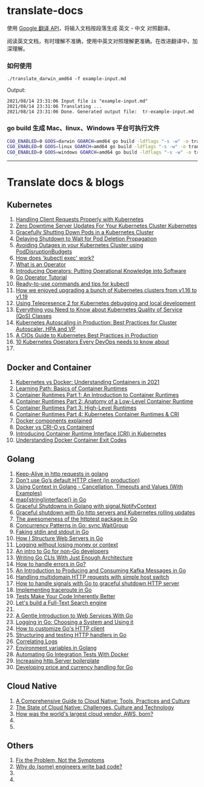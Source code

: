 # translate-docs

使用 [Google 翻译 API](https://translate.google.cn/)，将输入文档按段落生成 英文 - 中文 对照翻译。

阅读英文文档，有时理解不准确，使用中英文对照理解更准确。在改进翻译中，加深理解。

### 如何使用

```
./translate_darwin_amd64 -f example-input.md

```

Output:
```
2021/08/14 23:31:06 Input file is "example-input.md"
2021/08/14 23:31:06 Translating ...
2021/08/14 23:31:06 Done. Generated output file:  tr-example-input.md
```

### go build 生成 Mac、linux、Windows 平台可执行文件

```sh
CGO_ENABLED=0 GOOS=darwin GOARCH=amd64 go build -ldflags "-s -w" -o translate_darwin_amd64 translate.go
CGO_ENABLED=0 GOOS=linux GOARCH=amd64 go build -ldflags "-s -w" -o translate_linux_amd64 translate.go
CGO_ENABLED=0 GOOS=windows GOARCH=amd64 go build -ldflags "-s -w" -o translate_windows_amd64.exe translate.go
```

---

# Translate docs & blogs

## Kubernetes

1. [Handling Client Requests Properly with Kubernetes](docs/tr-1-Handling-Client-Requests-Properly-with-Kubernetes.md)
1. [Zero Downtime Server Updates For Your Kubernetes Cluster Kubernetes](docs/tr-2-zero-downtime-server-updates-for-your-kubernetes-cluster.md)
1. [Gracefully Shutting Down Pods in a Kubernetes Cluster](docs/tr-3-gracefully-shutting-down-pods-in-a-kubernetes-cluster.md)
1. [Delaying Shutdown to Wait for Pod Deletion Propagation](docs/tr-4-delaying-shutdown-to-wait-for-pod-deletion-propagation.md)
1. [Avoiding Outages in your Kubernetes Cluster using PodDisruptionBudgets](docs/tr-5-avoiding-outages-in-your-kubernetes-cluster-using-poddisruptionbudgets.md)
1. [How does 'kubectl exec' work?](docs/tr-6-how-kubectl-exec-works.md)
1. [What is an Operator](docs/tr-16-what-is-an-operator.md)
1. [Introducing Operators: Putting Operational Knowledge into Software](docs/tr-17-introducing-operators.md)
1. [Go Operator Tutorial](docs/tr-18-Go-Operator-Tutorial.md)
1. [Ready-to-use commands and tips for kubectl](docs/tr-19-ready-to-use-commands-and-tips-for-kubectl.md)
1. [How we enjoyed upgrading a bunch of Kubernetes clusters from v1.16 to v1.19](docs/tr-20-how-we-enjoyed-upgrading-kubernetes-clusters.md)
1. [Using Telepresence 2 for Kubernetes debugging and local development](docs/tr-21-telepresence-2-local-development.md)
1. [Everything you Need to Know about Kubernetes Quality of Service (QoS) Classes](docs/tr-29-everything-you-need-to-know-about-kubernetes-quality-of-service-qos-classes.md)
1. [Kubernetes Autoscaling in Production: Best Practices for Cluster Autoscaler, HPA and VP](docs/tr-33-kubernetes-in-production-best-practices-for-cluster-autoscaler-hpa-and-vpa.md)
1. [A CIOs Guide to Kubernetes Best Practices in Production](docs/tr-34-a-cios-guide-to-kubernetes-best-practices-in-production.md)
1. [10 Kubernetes Operators Every DevOps needs to know about](docs/tr-31-10-kubernetes-operators-every-devops-needs-to-know-about.md)
1. [](docs/)


## Docker and Container

1. [Kubernetes vs Docker: Understanding Containers in 2021](docs/tr-8-kubernetes-vs-docker.md)
1. [Learning Path: Basics of Container Runtimes](docs/tr-7-basics-of-container-runtimes.md)
1. [Container Runtimes Part 1: An Introduction to Container Runtimes](docs/tr-9-container-runtimes-part-1-introduction-container-r.md)
1. [Container Runtimes Part 2: Anatomy of a Low-Level Container Runtime](docs/tr-10-container-runtimes-part-2-anatomy-low-level.md)
1. [Container Runtimes Part 3: High-Level Runtimes](docs/tr-11-container-runtimes-part-3-high-level-runtimes.md)
1. [Container Runtimes Part 4: Kubernetes Container Runtimes & CRI](docs/tr-12-container-runtimes-part-4-kubernetes-container-run.md)
1. [Docker components explained](docs/tr-13-docker-components-explained.md)
1. [Docker vs CRI-O vs Containerd](docs/tr-14-docker-vs-cri-o-vs-containerd.md)
1. [Introducing Container Runtime Interface (CRI) in Kubernetes](docs/tr-15-container-runtime-interface-cri-in-kubernetes.md)
1. [Understanding Docker Container Exit Codes](docs/tr-28-understanding-docker-container-exit-codes.md)

## Golang

1. [Keep-Alive in http requests in golang](docs/tr-22-keep-alive-http-requests-in-golang.md)
1. [Don’t use Go’s default HTTP client (in production)](docs/tr-23-don-t-use-go-s-default-http-client.md)
1. [Using Context in Golang - Cancellation, Timeouts and Values (With Examples)](docs/tr-26-context-cancellation-and-values.md)
1. [map[string]interface{} in Go](docs/tr-27-map-string-interface.md)
1. [Graceful Shutdowns in Golang with signal.NotifyContext](docs/36-graceful-shutdowns-in-golang-with-signal-notify-context.md)
1. [Graceful shutdown with Go http servers and Kubernetes rolling updates](docs/tr-37-graceful-shutdown-with-go-http-servers-and-kubernetes-rolling-updates.md)
1. [The awesomeness of the httptest package in Go](docs/tr-38-golang-mockmania-httptest.md)
1. [Concurrency Patterns in Go: sync.WaitGroup](docs/tr-39-concurrency-patterns-in-go-sync-waitgroup.md)
1. [Faking stdin and stdout in Go](docs/tr-40-faking-stdin-and-stdout-in-go.md)
1. [How I Structure Web Servers in Go](docs/tr-41-golang-structure-web-servers.md)
1. [Logging without losing money or context](docs/tr-42-log-without-losing-context.md)
1. [An intro to Go for non-Go developers](docs/tr-43-go-intro.md)
1. [Writing Go CLIs With Just Enough Architecture](docs/tr-44-go-cli-how-to-and-advice.md)
1. [How to handle errors in Go?](docs/tr-45-how-to-handle-errors-in-go-5-rules.md)
1. [An Introduction to Producing and Consuming Kafka Messages in Go](docs/tr-46-an-introduction-to-producing-and-consuming-kafka-messages-in-go.md)
1. [Handling multidomain HTTP requests with simple host switch](docs/tr-47-go-multidomain-host-switch.md)
1. [How to handle signals with Go to graceful shutdown HTTP server](docs/tr-48-handle-signals-to-graceful-shutdown-http-server.md)
1. [Implementing traceroute in Go](docs/tr-49-implementing-traceroute-in-go.md)
1. [Tests Make Your Code Inherently Better](docs/tr-50-tests-make-your-code-inherently-better.md)
1. [Let's build a Full-Text Search engine](docs/tr-51-lets-build-a-full-text-search-engine.md)
1. [](docs/tr-52-go-routing.md)
1. [A Gentle Introduction to Web Services With Go](docs/tr-53-go-web-services.md)
1. [Logging in Go: Choosing a System and Using it](docs/tr-54-golang-logging.md)
1. [How to customize Go's HTTP client](docs/tr-55-customize-http-client.md)
1. [Structuring and testing HTTP handlers in Go](docs/tr-56-structuring-and-testing-http-handlers-in-go.md)
1. [Correlating Logs](docs/tr-57-correlating-logs.md)
1. [Environment variables in Golang](docs/tr-58-environment-variables-in-golang.md)
1. [Automating Go Integration Tests With Docker](docs/tr-59-golang-docker-integration-tests.md)
1. [Increasing http.Server boilerplate](docs/tr-60-increasing-http-server-boilerplate-go.md)
1. [Developing price and currency handling for Go](docs/tr-61-price-currency-handling-go.md)

## Cloud Native

1. [A Comprehensive Guide to Cloud Native: Tools, Practices and Culture](docs/tr-32-a-comprehensive-guide-to-cloud-native-tools-practices-and-culture.md)
1. [The State of Cloud Native: Challenges, Culture and Technology](docs/tr-30-the-state-of-cloud-native-challenges-culture-and-technology.md)
1. [How was the world's largest cloud vendor, AWS, born?](docs/tr-35-how-aws-born.md)
1. [](docs/)
1. [](docs/)

## Others

1. [Fix the Problem, Not the Symptoms](docs/tr-24-fix-problem-not-symptoms.md)
1. [Why do (some) engineers write bad code?](docs/tr-25-why-engineers-write-bad-code.md)
1. [](docs/)
1. [](docs/)